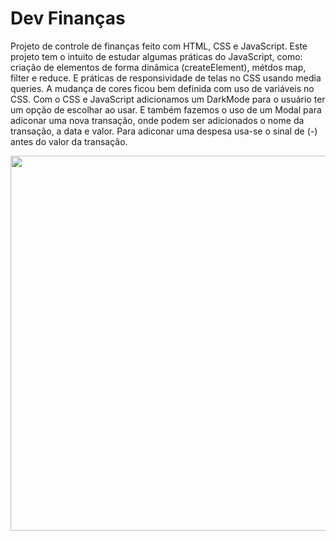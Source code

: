 # Dev Finanças
Projeto de controle de finanças feito com HTML, CSS e JavaScript. Este projeto tem o intuito de estudar algumas práticas do JavaScript, como: criação de elementos de forma dinâmica (createElement), métdos map, filter e reduce.  E práticas de responsividade de telas no CSS usando media queries. A mudança de cores ficou bem definida com uso de variáveis no CSS.
Com o CSS e JavaScript adicionamos um DarkMode para o usuário ter um opção de escolhar ao usar. E também fazemos o uso de um Modal para adiconar uma nova transação, onde podem ser adicionados o nome da transação, a data e valor.
Para adiconar uma despesa usa-se o sinal de (-) antes do valor da transação.
<div align="center">
  <img src="https://user-images.githubusercontent.com/85848490/144904543-67cd5286-67aa-4e53-babd-151d2dcc28f0.jpg" width="600px" />
</div>
